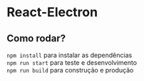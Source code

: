 # React-Electron

## Como rodar?

`npm install` para instalar as dependências
<br>
`npm run start` para teste e desenvolvimento
<br>
`npm run build` para construção e produção